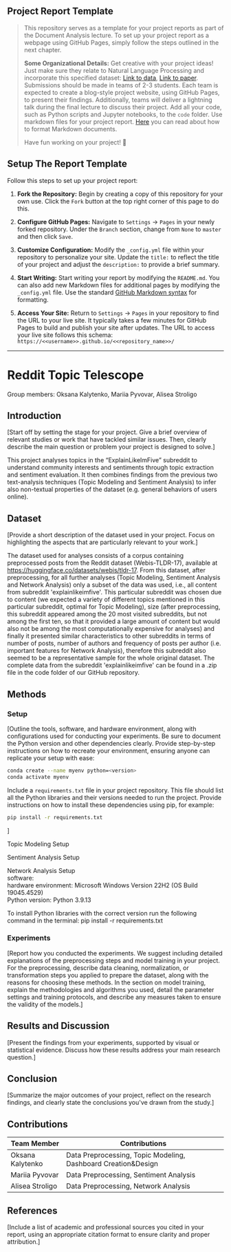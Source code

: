 
## Project Report Template

> This repository serves as a template for your project reports as part of the Document Analysis lecture. To set up your project report as a webpage using GitHub Pages, simply follow the steps outlined in the next chapter.
>
>**Some Organizational Details:** Get creative with your project ideas! Just make sure they relate to Natural Language Processing and incorporate this specified dataset: [Link to data](https://huggingface.co/datasets/webis/tldr-17), [Link to paper](https://aclanthology.org/W17-4508.pdf). Submissions should be made in teams of 2-3 students. Each team is expected to create a blog-style project website, using GitHub Pages, to present their findings. Additionally, teams will deliver a lightning talk during the final lecture to discuss their project. Add all your code, such as Python scripts and Jupyter notebooks, to the `code` folder. Use markdown files for your project report. [Here](https://docs.gitlab.com/ee/user/markdown.html) you can read about how to format Markdown documents. 
>
>Have fun working on your project! 🥳

## Setup The Report Template

Follow this steps to set up your project report:

1. **Fork the Repository:** Begin by creating a copy of this repository for your own use. Click the `Fork` button at the top right corner of this page to do this.

2. **Configure GitHub Pages:** Navigate to `Settings` -> `Pages` in your newly forked repository. Under the `Branch` section, change from `None` to `master` and then click `Save`.

3. **Customize Configuration:** Modify the `_config.yml` file within your repository to personalize your site. Update the `title:` to reflect the title of your project and adjust the `description:` to provide a brief summary.

4. **Start Writing:** Start writing your report by modifying the `README.md`. You can also add new Markdown files for additional pages by modifying the `_config.yml` file. Use the standard [GitHub Markdown syntax](https://docs.github.com/en/get-started/writing-on-github/getting-started-with-writing-and-formatting-on-github/basic-writing-and-formatting-syntax) for formatting. 

5. **Access Your Site:** Return to `Settings` -> `Pages` in your repository to find the URL to your live site. It typically takes a few minutes for GitHub Pages to build and publish your site after updates. The URL to access your live site follows this schema: `https://<<username>>.github.io/<<repository_name>>/`

***

# Reddit Topic Telescope

Group members: Oksana Kalytenko, Mariia Pyvovar, Alisea Stroligo

## Introduction

[Start off by setting the stage for your project. Give a brief overview of relevant studies or work that have tackled similar issues. Then, clearly describe the main question or problem your project is designed to solve.]

This project analyses topics in the “ExplainLikeImFive” subreddit to understand community interests and sentiments through topic extraction and sentiment evaluation. It then combines findings from the previous two text-analysis techniques (Topic Modeling and Sentiment Analysis) to infer also non-textual properties of the dataset (e.g. general behaviors of users online).

## Dataset

[Provide a short description of the dataset used in your project. Focus on highlighting the aspects that are particularly relevant to your work.]

The dataset used for analyses consists of a corpus containing preprocessed posts from the Reddit dataset (Webis-TLDR-17), available at https://huggingface.co/datasets/webis/tldr-17. From this dataset, after preprocessing, for all further analyses (Topic Modeling, Sentiment Analysis and Network Analysis) only a subset of the data was used, i.e., all content from subreddit 'explainlikeimfive'. 
This particular subreddit was chosen due to content (we expected a variety of different topics mentioned in this particular subreddit, optimal for Topic Modeling), size (after preprocessing, this subreddit appeared among the 20 most visited subreddits, but not among the first ten, so that it provided a large amount of content but would also not be among the most computationally expensive for analyses) and finally it presented similar characteristics to other subreddits in terms of number of posts, number of authors and frequency of posts per author (i.e. important features for Network Analysis), therefore this subreddit also seemed to be a representative sample for the whole original dataset.
The complete data from the subreddit 'explainlikeimfive' can be found in a .zip file in the code folder of our GitHub repository.

## Methods

### Setup 


[Outline the tools, software, and hardware environment, along with configurations used for conducting your experiments. Be sure to document the Python version and other dependencies clearly. Provide step-by-step instructions on how to recreate your environment, ensuring anyone can replicate your setup with ease:

```bash
conda create --name myenv python=<version>
conda activate myenv
```

Include a `requirements.txt` file in your project repository. This file should list all the Python libraries and their versions needed to run the project. Provide instructions on how to install these dependencies using pip, for example:

```bash
pip install -r requirements.txt
```
]

Topic Modeling Setup  

Sentiment Analysis Setup  

Network Analysis Setup  
software:   
hardware environment: Microsoft Windows Version 22H2 (OS Build 19045.4529)  
Python version: Python 3.9.13    

To install Python libraries with the correct version run the following command in the terminal:
pip install -r requirements.txt  

### Experiments

[Report how you conducted the experiments. We suggest including detailed explanations of the preprocessing steps and model training in your project. For the preprocessing, describe  data cleaning, normalization, or transformation steps you applied to prepare the dataset, along with the reasons for choosing these methods. In the section on model training, explain the methodologies and algorithms you used, detail the parameter settings and training protocols, and describe any measures taken to ensure the validity of the models.]

## Results and Discussion

[Present the findings from your experiments, supported by visual or statistical evidence. Discuss how these results address your main research question.]

## Conclusion

[Summarize the major outcomes of your project, reflect on the research findings, and clearly state the conclusions you've drawn from the study.]

## Contributions

| Team Member  | Contributions                                             |
|--------------|-----------------------------------------------------------|
| Oksana Kalytenko | Data Preprocessing, Topic Modeling, Dashboard Creation&Design|                                                       |
| Mariia Pyvovar  | Data Preprocessing, Sentiment Analysis                                                       |
| Alisea Stroligo       | Data Preprocessing, Network Analysis                                                    |

## References

[Include a list of academic and professional sources you cited in your report, using an appropriate citation format to ensure clarity and proper attribution.]

